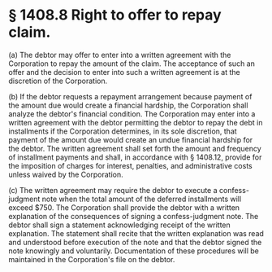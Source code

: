 # § 1408.8   Right to offer to repay claim.

(a) The debtor may offer to enter into a written agreement with the Corporation to repay the amount of the claim. The acceptance of such an offer and the decision to enter into such a written agreement is at the discretion of the Corporation. 


(b) If the debtor requests a repayment arrangement because payment of the amount due would create a financial hardship, the Corporation shall analyze the debtor's financial condition. The Corporation may enter into a written agreement with the debtor permitting the debtor to repay the debt in installments if the Corporation determines, in its sole discretion, that payment of the amount due would create an undue financial hardship for the debtor. The written agreement shall set forth the amount and frequency of installment payments and shall, in accordance with § 1408.12, provide for the imposition of charges for interest, penalties, and administrative costs unless waived by the Corporation. 


(c) The written agreement may require the debtor to execute a confess-judgment note when the total amount of the deferred installments will exceed $750. The Corporation shall provide the debtor with a written explanation of the consequences of signing a confess-judgment note. The debtor shall sign a statement acknowledging receipt of the written explanation. The statement shall recite that the written explanation was read and understood before execution of the note and that the debtor signed the note knowingly and voluntarily. Documentation of these procedures will be maintained in the Corporation's file on the debtor. 




